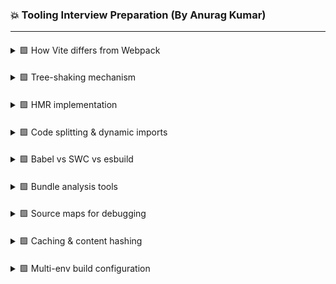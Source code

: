 ### 💥 Tooling Interview Preparation (By Anurag Kumar)

---

####
<details>
<summary> 🟩 How Vite differs from Webpack </summary>



</details>

####
<details>
<summary> 🟩 Tree-shaking mechanism </summary>



</details>

####
<details>
<summary> 🟩 HMR implementation </summary>



</details>

####
<details>
<summary> 🟩 Code splitting & dynamic imports </summary>



</details>

####
<details>
<summary> 🟩 Babel vs SWC vs esbuild </summary>



</details>

####
<details>
<summary> 🟩 Bundle analysis tools </summary>



</details>

####
<details>
<summary> 🟩 Source maps for debugging </summary>



</details>

####
<details>
<summary> 🟩 Caching & content hashing </summary>



</details>

####
<details>
<summary> 🟩 Multi-env build configuration </summary>



</details>